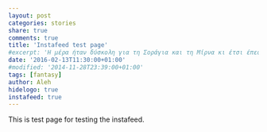 ```yaml
---
layout: post
categories: stories
share: true
comments: true
title: 'Instafeed test page'
#excerpt: 'Η μέρα ήταν δύσκολη για τη Σοράγια και τη Μίρνα κι έτσι έπεσαν νωρίς για ύπνο. Η ζωή, βλέπεις, στο μικρό προάστιο του Μπέρντ δεν είναι εύκολη υπόθεση.'
date: '2016-02-13T11:30:00+01:00'
#modified: '2014-11-28T23:39:00+01:00'
tags: [fantasy]
author: Aleh
hidelogo: true
instafeed: true
---
```

This is test page for testing the instafeed.
<div id="instagram"></div>